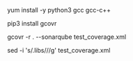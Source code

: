 yum install -y python3 gcc gcc-c++

pip3 install gcovr

gcovr -r . --sonarqube test_coverage.xml

sed -i 's/.libs\///g' test_coverage.xml